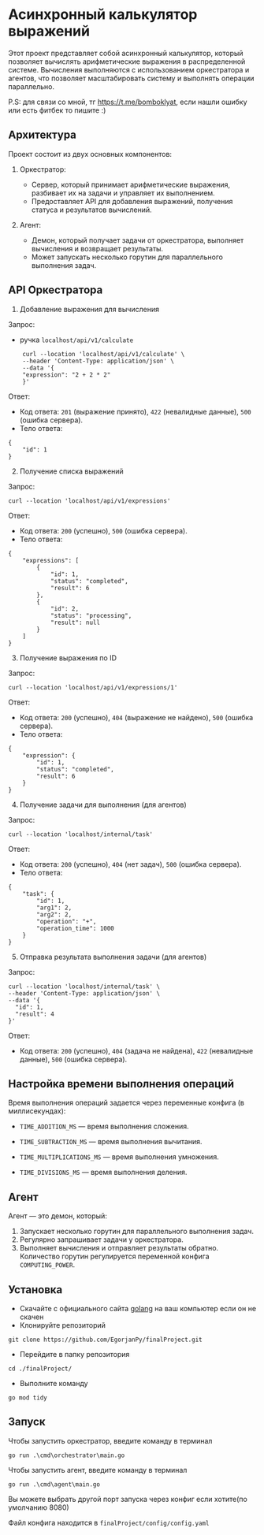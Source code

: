 # Асинхронный калькулятор выражений

Этот проект представляет собой асинхронный калькулятор, который позволяет вычислять арифметические выражения в распределенной системе. Вычисления выполняются с использованием оркестратора и агентов, что позволяет масштабировать систему и выполнять операции параллельно.

P.S: для связи со мной, тг <a>https://t.me/bomboklyat</a>, если нашли ошибку или есть фитбек то пишите :)

## Архитектура
Проект состоит из двух основных компонентов:
1. Оркестратор:
    - Сервер, который принимает арифметические выражения, разбивает их на задачи и управляет их выполнением.
    - Предоставляет API для добавления выражений, получения статуса и результатов вычислений.

2. Агент:
    - Демон, который получает задачи от оркестратора, выполняет вычисления и возвращает результаты.
    - Может запускать несколько горутин для параллельного выполнения задач.

## API Оркестратора
1. Добавление выражения для вычисления

Запрос:
- ручка `localhost/api/v1/calculate`
```
    curl --location 'localhost/api/v1/calculate' \
    --header 'Content-Type: application/json' \
    --data '{
    "expression": "2 + 2 * 2"
    }'
```
Ответ:
- Код ответа: `201` (выражение принято), `422` (невалидные данные), `500` (ошибка сервера).<br/>
- Тело ответа:
```
{
    "id": 1
}
```
2. Получение списка выражений

Запрос:
```
curl --location 'localhost/api/v1/expressions'
```
Ответ:
- Код ответа: `200` (успешно), `500` (ошибка сервера).
- Тело ответа:
```
{
    "expressions": [
        {
            "id": 1,
            "status": "completed",
            "result": 6
        },
        {
            "id": 2,
            "status": "processing",
            "result": null
        }
    ]
}
```
3. Получение выражения по ID

Запрос:
```
curl --location 'localhost/api/v1/expressions/1'
```
Ответ:
- Код ответа: `200` (успешно), `404` (выражение не найдено), `500` (ошибка сервера).
- Тело ответа:
```
{
    "expression": {
        "id": 1,
        "status": "completed",
        "result": 6
    }
}
```
4. Получение задачи для выполнения (для агентов)

Запрос:
```
curl --location 'localhost/internal/task'
```
Ответ:
- Код ответа: `200` (успешно), `404` (нет задач), `500` (ошибка сервера).
- Тело ответа:
```
{
    "task": {
        "id": 1,
        "arg1": 2,
        "arg2": 2,
        "operation": "+",
        "operation_time": 1000
    }
}
```
5. Отправка результата выполнения задачи (для агентов)

Запрос:
```
curl --location 'localhost/internal/task' \
--header 'Content-Type: application/json' \
--data '{
  "id": 1,
  "result": 4
}'
```
Ответ:
- Код ответа: `200` (успешно), `404` (задача не найдена), `422` (невалидные данные), `500` (ошибка сервера).

## Настройка времени выполнения операций
Время выполнения операций задается через переменные конфига (в миллисекундах):

- `TIME_ADDITION_MS` — время выполнения сложения.

- `TIME_SUBTRACTION_MS` — время выполнения вычитания.

- `TIME_MULTIPLICATIONS_MS` — время выполнения умножения.

- `TIME_DIVISIONS_MS` — время выполнения деления.
## Агент
Агент — это демон, который:
1. Запускает несколько горутин для параллельного выполнения задач.
2. Регулярно запрашивает задачи у оркестратора.
3. Выполняет вычисления и отправляет результаты обратно.
Количество горутин регулируется переменной конфига `COMPUTING_POWER`.


## Установка
* Скачайте с официального сайта [golang](https://go.dev/dl/) на ваш компьютер если он не скачен
* Клонируйте репозиторий
```
git clone https://github.com/EgorjanPy/finalProject.git
```
* Перейдите в папку репозитория
```
cd ./finalProject/
```
* Выполните команду
```
go mod tidy
```
## Запуск
Чтобы запустить оркестратор, введите команду в терминал
```
go run .\cmd\orchestrator\main.go
```
Чтобы запустить агент, введите команду в терминал
```
go run .\cmd\agent\main.go
```
Вы можете выбрать другой порт запуска через конфиг если хотите(по умолчанию 8080) 

Файл конфига находится в `finalProject/config/config.yaml`